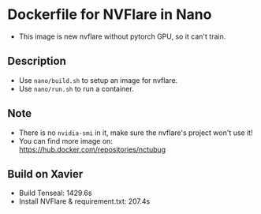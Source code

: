 # Dockerfile for NVFlare in Nano
- This image is new nvflare without pytorch GPU, so it can't train.

## Description
- Use `nano/build.sh` to setup an image for nvflare.
- Use `nano/run.sh` to run a container.

## Note
- There is no `nvidia-smi` in it, make sure the nvflare's project won't use it!
- You can find more image on: https://hub.docker.com/repositories/nctubug

## Build on Xavier
* Build Tenseal: 1429.6s
* Install NVFlare & requirement.txt: 207.4s
